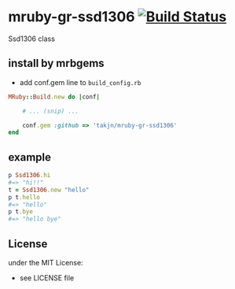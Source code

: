 # mruby-gr-ssd1306   [![Build Status](https://travis-ci.org/takjn/mruby-gr-ssd1306.svg?branch=master)](https://travis-ci.org/takjn/mruby-gr-ssd1306)
Ssd1306 class
## install by mrbgems
- add conf.gem line to `build_config.rb`

```ruby
MRuby::Build.new do |conf|

    # ... (snip) ...

    conf.gem :github => 'takjn/mruby-gr-ssd1306'
end
```
## example
```ruby
p Ssd1306.hi
#=> "hi!!"
t = Ssd1306.new "hello"
p t.hello
#=> "hello"
p t.bye
#=> "hello bye"
```

## License
under the MIT License:
- see LICENSE file

